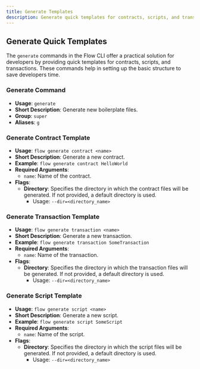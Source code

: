 ```yaml
---
title: Generate Templates
description: Generate quick templates for contracts, scripts, and transactions.
---
```


## Generate Quick Templates

The `generate` commands in the Flow CLI offer a practical solution for developers by providing quick templates for contracts, scripts, and transactions. These commands help in setting up the basic structure to save developers time.

### Generate Command
- **Usage**: `generate`
- **Short Description**: Generate new boilerplate files.
- **Group**: `super`
- **Aliases**: `g`

### Generate Contract Template
- **Usage**: `flow generate contract <name>`
- **Short Description**: Generate a new contract.
- **Example**: `flow generate contract HelloWorld`
- **Required Arguments**: 
  - `name`: Name of the contract.
- **Flags**: 
  - **Directory**: Specifies the directory in which the contract files will be generated. If not provided, a default directory is used.
    - Usage: `--dir=<directory_name>`

### Generate Transaction Template
- **Usage**: `flow generate transaction <name>`
- **Short Description**: Generate a new transaction.
- **Example**: `flow generate transaction SomeTransaction`
- **Required Arguments**: 
  - `name`: Name of the transaction.
- **Flags**: 
  - **Directory**: Specifies the directory in which the transaction files will be generated. If not provided, a default directory is used.
    - Usage: `--dir=<directory_name>`

### Generate Script Template
- **Usage**: `flow generate script <name>`
- **Short Description**: Generate a new script.
- **Example**: `flow generate script SomeScript`
- **Required Arguments**: 
  - `name`: Name of the script.
- **Flags**: 
  - **Directory**: Specifies the directory in which the script files will be generated. If not provided, a default directory is used.
    - Usage: `--dir=<directory_name>`
